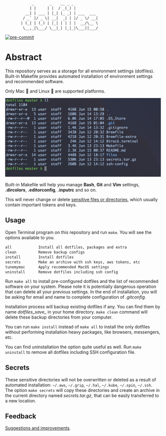 ```
            _       _    __ _ _
           | |     | |  / _(_) |
         __| | ___ | |_| |_ _| | ___  ___
        / _` |/ _ \| __|  _| | |/ _ \/ __|
       | (_| | (_) | |_| | | | |  __/\__ \
        \__,_|\___/ \__|_| |_|_|\___||___/
```

[![pre-commit](https://github.com/repconn/dotfiles/actions/workflows/pre-commit.yml/badge.svg?branch=master)](https://github.com/repconn/dotfiles/actions/workflows/pre-commit.yml)

# Abstract

This repository serves as a storage for all environment settings (dotfiles).
Built-in Makefile provides automated installation of environment settings
and recommended software.

Only Mac 🍏 and Linux 🐧 are supported platforms.

![](assets/screenshot.png)

Built-in Makefile will help you manage **Bash**, **Git** and **Vim** settings,
**.dircolors**, **.editorconfig**, **.inputrc** and so on.

This will never change or delete [sensitive files or directories](#secrets),
which usually contain important tokens and keys.

## Usage

Open Terminal program on this repository and run `make`.
You will see the options available to you.

```
all            Install all dotfiles, packages and extra
clean          Remove backup configs
install        Install dotfiles
secrets        Make an archive with ssh keys, aws tokens, etc
tunemymac      Apply recommended MacOS settings
uninstall      Remove dotfiles including ssh config
```

Run `make all` to install pre-configured dotfiles and the list of recommended software
on your system. Please note it is potentially dangerous operation that can delete
all your previous settings. In the end of installation, you will be asking for
email and name to complete configuration of *.gitconfig*.

Installation process will backup existing dotfiles if any.
You can find them by name *dotfiles_save_* in your home directory.
`make clean` command will delete these backup directories from your computer.

You can run `make install` instead of `make all` to install the only dotfiles
without performing installation heavy packages, like browsers, messengers, etc.

You can find uninstallation the option quite useful as well.
Run `make uninstall` to remove all dotfiles including SSH configuration file.

## Secrets

These sensitive directories will not be overwritten or deleted as a result of
automated installation: `~/.aws`, `~/.grip`, `~/.hal`, `~/.kube`, `~/.spin`, `~/.ssh`.
The option `make secrets` will copy these directories and create
an archive in the current directory named *secrets.tar.gz*,
that can be easily transferred to a new location.

## Feedback

[Suggestions and improvements](https://github.com/repconn/dotfiles/issues).
